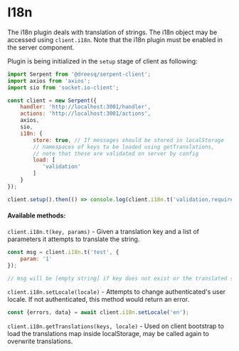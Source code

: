 # I18n

The i18n plugin deals with translation of strings. The i18n object may be accessed using `client.i18n`. Note that the i18n plugin must be enabled in the server component.

Plugin is being initialized in the `setup` stage of client as following:

```js
import Serpent from '@dreesq/serpent-client';
import axios from 'axios';
import sio from 'socket.io-client';

const client = new Serpent({
    handler: 'http://localhost:3001/handler',
    actions: 'http://localhost:3001/actions',
    axios,
    sio,
    i18n: {
        store: true, // If messages should be stored in localStorage
        // namespaces of keys to be loaded using getTranslations, 
        // note that these are validated on server by config
        load: [ 
           'validation'
        ]
    }
});

client.setup().then(() => console.log(client.i18n.t('validation.required')));
```

#### Available methods:
```client.i18n.t(key, params)``` -
Given a translation key and a list of parameters it attempts to translate the string.
```js
const msg = client.i18n.t('test', {
    param: '1'
});

// msg will be [empty string] if key does not exist or the translated string
```

```client.i18n.setLocale(locale)``` -
Attempts to change authenticated's user locale. If not authenticated, this method would return an error.

```js
const {errors, data} = await client.i18n.setLocale('en');
```

```client.i18n.getTranslations(keys, locale)``` -
Used on client bootstrap to load the translations map inside localStorage, may be called again to overwrite translations.





